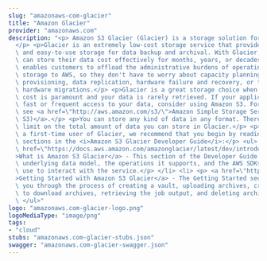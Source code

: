 ```yaml
---
slug: "amazonaws-com-glacier"
title: "Amazon Glacier"
provider: "amazonaws.com"
description: "<p> Amazon S3 Glacier (Glacier) is a storage solution for \"cold data.\"\
  </p> <p>Glacier is an extremely low-cost storage service that provides secure, durable,\
  \ and easy-to-use storage for data backup and archival. With Glacier, customers\
  \ can store their data cost effectively for months, years, or decades. Glacier also\
  \ enables customers to offload the administrative burdens of operating and scaling\
  \ storage to AWS, so they don't have to worry about capacity planning, hardware\
  \ provisioning, data replication, hardware failure and recovery, or time-consuming\
  \ hardware migrations.</p> <p>Glacier is a great storage choice when low storage\
  \ cost is paramount and your data is rarely retrieved. If your application requires\
  \ fast or frequent access to your data, consider using Amazon S3. For more information,\
  \ see <a href=\"http://aws.amazon.com/s3/\">Amazon Simple Storage Service (Amazon\
  \ S3)</a>.</p> <p>You can store any kind of data in any format. There is no maximum\
  \ limit on the total amount of data you can store in Glacier.</p> <p>If you are\
  \ a first-time user of Glacier, we recommend that you begin by reading the following\
  \ sections in the <i>Amazon S3 Glacier Developer Guide</i>:</p> <ul> <li> <p> <a\
  \ href=\"https://docs.aws.amazon.com/amazonglacier/latest/dev/introduction.html\"\
  >What is Amazon S3 Glacier</a> - This section of the Developer Guide describes the\
  \ underlying data model, the operations it supports, and the AWS SDKs that you can\
  \ use to interact with the service.</p> </li> <li> <p> <a href=\"https://docs.aws.amazon.com/amazonglacier/latest/dev/amazon-glacier-getting-started.html\"\
  >Getting Started with Amazon S3 Glacier</a> - The Getting Started section walks\
  \ you through the process of creating a vault, uploading archives, creating jobs\
  \ to download archives, retrieving the job output, and deleting archives.</p> </li>\
  \ </ul>"
logo: "amazonaws.com-glacier-logo.png"
logoMediaType: "image/png"
tags:
- "cloud"
stubs: "amazonaws.com-glacier-stubs.json"
swagger: "amazonaws.com-glacier-swagger.json"
---
```

